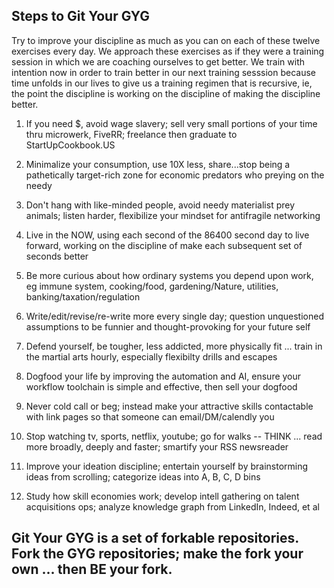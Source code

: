 ## Steps to Git Your GYG

Try to improve your discipline as much as you can on each of these twelve exercises every day. We approach these exercises as if they were a training session in which we are coaching ourselves to get better.  We train with intention now in order to train better in our next training sesssion because time unfolds in our lives to give us a training regimen that is recursive, ie, the point the discipline is working on the discipline of making the discipline better. 

1) If you need $, avoid wage slavery; sell very small portions of your time thru microwerk, FiveRR; freelance then graduate to StartUpCookbook.US

2) Minimalize your consumption, use 10X less, share...stop being a pathetically target-rich zone for economic predators who preying on the needy 

3) Don't hang with like-minded people, avoid needy materialist prey animals; listen harder, flexibilize your mindset for antifragile networking

4) Live in the NOW, using each second of the 86400 second day to live forward, working on the discipline of make each subsequent set of seconds better

5) Be more curious about how ordinary systems you depend upon work, eg immune system, cooking/food, gardening/Nature, utilities, banking/taxation/regulation   

6) Write/edit/revise/re-write more every single day; question unquestioned assumptions to be funnier and thought-provoking for your future self

7) Defend yourself, be tougher, less addicted, more physically fit ... train in the martial arts hourly, especially flexibilty drills and escapes

8) Dogfood your life by improving the automation and AI, ensure your workflow toolchain is simple and effective, then sell your dogfood

9) Never cold call or beg; instead make your attractive skills contactable with link pages so that someone can email/DM/calendly you

10) Stop watching tv, sports, netflix, youtube; go for walks -- THINK ... read more broadly, deeply and faster; smartify your RSS newsreader

11) Improve your ideation discipline; entertain yourself by brainstorming ideas from scrolling; categorize ideas into A, B, C, D bins

12) Study how skill economies work; develop intell gathering on talent acquisitions ops; analyze knowledge graph from LinkedIn, Indeed, et al

## Git Your GYG is a set of forkable repositories. Fork the GYG repositories; make the fork your own ... then BE your fork.
 
